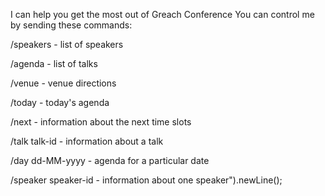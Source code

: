 I can help you get the most out of Greach Conference
You can control me by sending these commands:

/speakers - list of speakers

/agenda - list of talks

/venue - venue directions

/today - today's agenda

/next - information about the next time slots

/talk talk-id - information about a talk

/day dd-MM-yyyy - agenda for a particular date

/speaker speaker-id - information about one speaker").newLine();